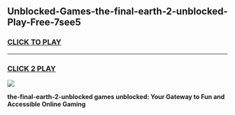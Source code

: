 
## Unblocked-Games-the-final-earth-2-unblocked-Play-Free-7see5
<h3>
<a href="https://premium76.site?title=the-final-earth-2-unblocked&ref=21A">CLICK TO PLAY</a></h3>
<hr>

<h3>
<a href="https://premium76.site?title=the-final-earth-2-unblocked&ref=21A">CLICK 2 PLAY</a>
  
</h3>

<a href="https://premium76.site?title=the-final-earth-2-unblocked&ref=21A"><img src="https://clearcache.store/games.png"></a>


**the-final-earth-2-unblocked games unblocked: Your Gateway to Fun and Accessible Online Gaming**
